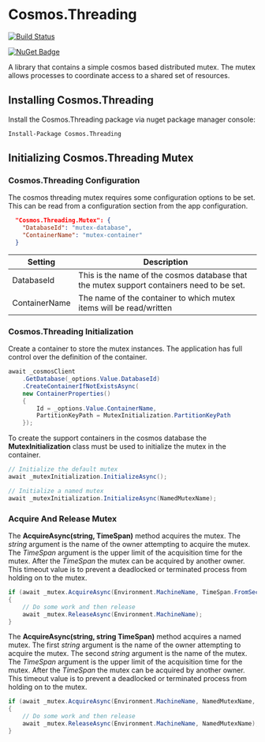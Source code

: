 # Cosmos.Threading

[![Build Status](https://dev.azure.com/DerekGn/GitHub/_apis/build/status/DerekGn.HexIO?branchName=main)](https://dev.azure.com/DerekGn/GitHub/_build/latest?definitionId=5&branchName=main)

[![NuGet Badge](https://buildstats.info/nuget/Cosmos.Threading)](https://www.nuget.org/packages/Cosmos.Threading/)

A library that contains a simple cosmos based distributed mutex. The mutex allows processes to coordinate access to a shared set of resources.

## Installing Cosmos.Threading

Install the Cosmos.Threading package via nuget package manager console:

``` shell
Install-Package Cosmos.Threading
```

## Initializing Cosmos.Threading Mutex

### Cosmos.Threading Configuration

The cosmos threading mutex requires some configuration options to be set. This can be read from a configuration section from the app configuration.

``` json
  "Cosmos.Threading.Mutex": {
    "DatabaseId": "mutex-database",
    "ContainerName": "mutex-container"
  }
```

Setting| Description
---------|----------
 DatabaseId | This is the name of the cosmos database that the mutex support containers need to be set.
 ContainerName | The name of the container to which mutex items will be read/written

### Cosmos.Threading Initialization

Create a container to store the mutex instances. The application has full control over the definition of the container.

```csharp
await _cosmosClient
    .GetDatabase(_options.Value.DatabaseId)
    .CreateContainerIfNotExistsAsync(
    new ContainerProperties()
    {
        Id = _options.Value.ContainerName,
        PartitionKeyPath = MutexInitialization.PartitionKeyPath
    });
```

To create the support containers in the cosmos database the **MutexInitialization** class must be used to initialize the mutex in the container.

``` csharp
// Initialize the default mutex
await _mutexInitialization.InitializeAsync();

// Initialize a named mutex
await _mutexInitialization.InitializeAsync(NamedMutexName);
```

### Acquire And Release Mutex

The **AcquireAsync(string, TimeSpan)** method acquires the mutex. The *string* argument is the name of the owner attempting to acquire the mutex. The *TimeSpan* argument is the upper limit of the acquisition time for the mutex. After the *TimeSpan* the mutex can be acquired by another owner. This timeout value is to prevent a deadlocked or terminated process from holding on to the mutex.

``` csharp
if (await _mutex.AcquireAsync(Environment.MachineName, TimeSpan.FromSeconds(10)))
{
    // Do some work and then release
    await _mutex.ReleaseAsync(Environment.MachineName);
}
```

The **AcquireAsync(string, string TimeSpan)** method acquires a named mutex. The first *string* argument is the name of the owner attempting to acquire the mutex. The second *string* argument is the name of the mutex. The *TimeSpan* argument is the upper limit of the acquisition time for the mutex. After the *TimeSpan* the mutex can be acquired by another owner. This timeout value is to prevent a deadlocked or terminated process from holding on to the mutex.

``` csharp
if (await _mutex.AcquireAsync(Environment.MachineName, NamedMutexName, TimeSpan.FromSeconds(10)))
{
    // Do some work and then release
    await _mutex.ReleaseAsync(Environment.MachineName, NamedMutexName);
}
```
